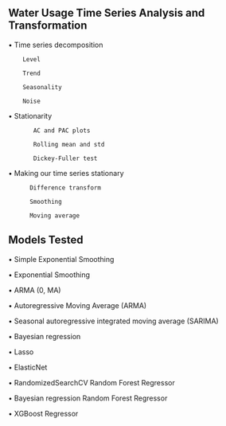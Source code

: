 ## Water Usage Time Series Analysis and Transformation

•	Time series decomposition

	    Level
	    
	    Trend
	    
	    Seasonality
	    
	    Noise
	    
•	Stationarity

           AC and PAC plots
      
           Rolling mean and std
      
           Dickey-Fuller test
      
•	Making our time series stationary

          Difference transform
	   
          Smoothing
	   
          Moving average




## Models Tested

•	Simple Exponential Smoothing

•	Exponential Smoothing

•	ARMA (0, MA)

•	Autoregressive Moving Average (ARMA)

•	Seasonal autoregressive integrated moving average (SARIMA)

•	Bayesian regression  

•	Lasso  

•	ElasticNet 

•	RandomizedSearchCV Random Forest Regressor 

•	Bayesian regression Random Forest Regressor

•	XGBoost Regressor 
